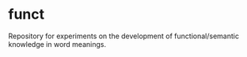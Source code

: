 # funct
 Repository for experiments on the development of functional/semantic knowledge in word meanings.
